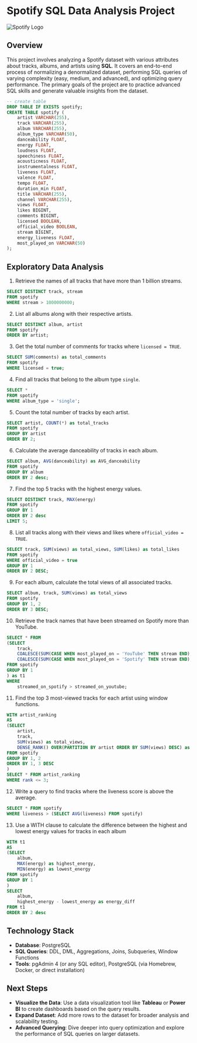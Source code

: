 # Spotify SQL Data Analysis Project

![Spotify Logo](https://github.com/najirh/najirh-Spotify-Data-Analysis-using-SQL/blob/main/spotify_logo.jpg)

## Overview
This project involves analyzing a Spotify dataset with various attributes about tracks, albums, and artists using **SQL**. It covers an end-to-end process of normalizing a denormalized dataset, performing SQL queries of varying complexity (easy, medium, and advanced), and optimizing query performance. The primary goals of the project are to practice advanced SQL skills and generate valuable insights from the dataset.

```sql
-- create table
DROP TABLE IF EXISTS spotify;
CREATE TABLE spotify (
    artist VARCHAR(255),
    track VARCHAR(255),
    album VARCHAR(255),
    album_type VARCHAR(50),
    danceability FLOAT,
    energy FLOAT,
    loudness FLOAT,
    speechiness FLOAT,
    acousticness FLOAT,
    instrumentalness FLOAT,
    liveness FLOAT,
    valence FLOAT,
    tempo FLOAT,
    duration_min FLOAT,
    title VARCHAR(255),
    channel VARCHAR(255),
    views FLOAT,
    likes BIGINT,
    comments BIGINT,
    licensed BOOLEAN,
    official_video BOOLEAN,
    stream BIGINT,
    energy_liveness FLOAT,
    most_played_on VARCHAR(50)
);
```

## Exploratory Data Analysis
1. Retrieve the names of all tracks that have more than 1 billion streams.
```sql
SELECT DISTINCT track, stream
FROM spotify 
WHERE stream > 1000000000;
```

2. List all albums along with their respective artists.
```sql
SELECT DISTINCT album, artist
FROM spotify 
ORDER BY artist;
```

3. Get the total number of comments for tracks where `licensed = TRUE`.
```sql
SELECT SUM(comments) as total_comments
FROM spotify 
WHERE licensed = true;
```
 
4. Find all tracks that belong to the album type `single`.
```sql
SELECT * 
FROM spotify 
WHERE album_type = 'single';
```
5. Count the total number of tracks by each artist.
```sql
SELECT artist, COUNT(*) as total_tracks 
FROM spotify 
GROUP BY artist
ORDER BY 2;
```

6. Calculate the average danceability of tracks in each album.
```sql
SELECT album, AVG(danceability) as AVG_danceability 
FROM spotify 
GROUP BY album 
ORDER BY 2 desc;
```

7. Find the top 5 tracks with the highest energy values.
```sql
SELECT DISTINCT track, MAX(energy) 
FROM spotify 
GROUP BY 1
ORDER BY 2 desc
LIMIT 5; 
```

8. List all tracks along with their views and likes where `official_video = TRUE`.
```sql
SELECT track, SUM(views) as total_views, SUM(likes) as total_likes
FROM spotify 
WHERE official_video = true 
GROUP BY 1 
ORDER BY 2 DESC;
```

9. For each album, calculate the total views of all associated tracks.
```sql
SELECT album, track, SUM(views) as total_views
FROM spotify
GROUP BY 1, 2
ORDER BY 3 DESC;
```

10. Retrieve the track names that have been streamed on Spotify more than YouTube.
```sql
SELECT * FROM
(SELECT 
	track, 
	COALESCE(SUM(CASE WHEN most_played_on = 'YouTube' THEN stream END),0) as streamed_on_youtube, 
	COALESCE(SUM(CASE WHEN most_played_on = 'Spotify' THEN stream END),0) as streamed_on_spotify 
FROM spotify 
GROUP BY 1
) as t1
WHERE 
	streamed_on_spotify > streamed_on_youtube; 
```

11. Find the top 3 most-viewed tracks for each artist using window functions.
```sql
WITH artist_ranking 
AS
(SELECT 
	artist,
	track,
	SUM(views) as total_views,
	DENSE_RANK() OVER(PARTITION BY artist ORDER BY SUM(views) DESC) as rank
FROM spotify
GROUP BY 1, 2
ORDER BY 1, 3 DESC
)
SELECT * FROM artist_ranking 
WHERE rank <= 3;
```
12. Write a query to find tracks where the liveness score is above the average.
```sql
SELECT * FROM spotify
WHERE liveness > (SELECT AVG(liveness) FROM spotify)
```

13. Use a WITH clause to calculate the difference between the highest and lowest energy values for tracks in each album 
```sql
WITH t1
AS
(SELECT
	album,
	MAX(energy) as highest_energy,
	MIN(energy) as lowest_energy
FROM spotify
GROUP BY 1
)
SELECT 
	album,
	highest_energy - lowest_energy as energy_diff
FROM t1
ORDER BY 2 desc
```

## Technology Stack
- **Database**: PostgreSQL
- **SQL Queries**: DDL, DML, Aggregations, Joins, Subqueries, Window Functions
- **Tools**: pgAdmin 4 (or any SQL editor), PostgreSQL (via Homebrew, Docker, or direct installation)

## Next Steps
- **Visualize the Data**: Use a data visualization tool like **Tableau** or **Power BI** to create dashboards based on the query results.
- **Expand Dataset**: Add more rows to the dataset for broader analysis and scalability testing.
- **Advanced Querying**: Dive deeper into query optimization and explore the performance of SQL queries on larger datasets.

